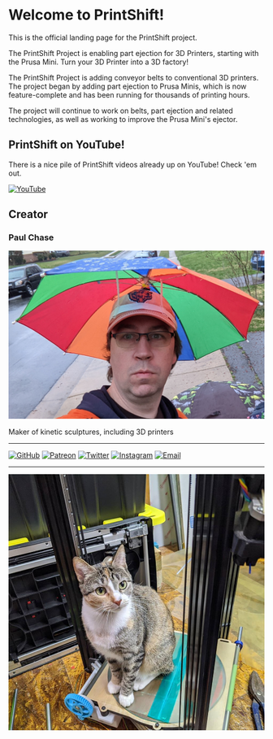 # Welcome to PrintShift!

This is the official landing page for the PrintShift project.

The PrintShift Project is enabling part ejection for 3D Printers, starting with the Prusa Mini.  Turn your 3D Printer into a 3D factory!

The PrintShift Project is adding conveyor belts to conventional 3D printers.  The project began by adding part ejection to Prusa Minis, which is now feature-complete and has been running for thousands of printing hours.

The project will continue to work on belts, part ejection and related technologies, as well as working to improve the Prusa Mini's ejector.

## PrintShift on YouTube!

There is a nice pile of PrintShift videos already up on YouTube! Check 'em out.

[![YouTube](https://badgen.net/badge/you/tube/red)](https://youtube.com/paulchase)

## Creator

### Paul Chase

![Paul Chase](/Manual/assets/images/bio-photo.jpg)

Maker of kinetic sculptures, including 3D printers

---
[![GitHub](https://badgen.net/badge/icon/github/grey?icon=github&label)](https://github.com/paenian)
[![Patreon](https://badgen.net/badge/icon/patreon/orange?icon=patreon&label)](https://www.patreon.com/PrintShift)
[![Twitter](https://badgen.net/badge/icon/twitter?icon=twitter&label)](https://twitter.com/paenian)
[![Instagram](https://badgen.net/badge/insta/gram/purple)](https://instagram.com/paenian)
[![Email](https://badgen.net/badge/icon/email/black?icon=telegram&label)](mailto:paenian@gmail.com)

---

![Netty is the official mascot](/Manual/assets/images/netty_printer.jpg)